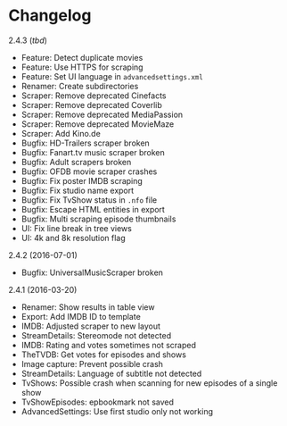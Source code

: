 # Changelog

2.4.3 (*tbd*)

 - Feature: Detect duplicate movies
 - Feature: Use HTTPS for scraping
 - Feature: Set UI language in `advancedsettings.xml`
 - Renamer: Create subdirectories
 - Scraper: Remove deprecated Cinefacts
 - Scraper: Remove deprecated Coverlib
 - Scraper: Remove deprecated MediaPassion
 - Scraper: Remove deprecated MovieMaze
 - Scraper: Add Kino.de
 - Bugfix: HD-Trailers scraper broken
 - Bugfix: Fanart.tv music scraper broken
 - Bugfix: Adult scrapers broken
 - Bugfix: OFDB movie scraper crashes
 - Bugfix: Fix poster IMDB scraping
 - Bugfix: Fix studio name export
 - Bugfix: Fix TvShow status in `.nfo` file
 - Bugfix: Escape HTML entities in export
 - Bugfix: Multi scraping episode thumbnails
 - UI: Fix line break in tree views
 - UI: 4k and 8k resolution flag

2.4.2 (2016-07-01)

 - Bugfix: UniversalMusicScraper broken

2.4.1 (2016-03-20)

 - Renamer: Show results in table view
 - Export: Add IMDB ID to template
 - IMDB: Adjusted scraper to new layout
 - StreamDetails: Stereomode not detected
 - IMDB: Rating and votes sometimes not scraped
 - TheTVDB: Get votes for episodes and shows
 - Image capture: Prevent possible crash
 - StreamDetails: Language of subtitle not detected
 - TvShows: Possible crash when scanning for new episodes of a single show
 - TvShowEpisodes: epbookmark not saved
 - AdvancedSettings: Use first studio only not working
